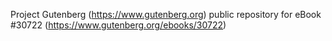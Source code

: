 Project Gutenberg (https://www.gutenberg.org) public repository for eBook #30722 (https://www.gutenberg.org/ebooks/30722)
